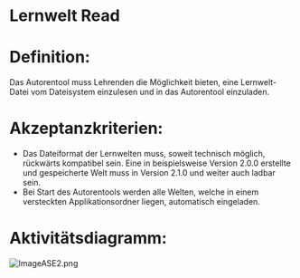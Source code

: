 # Lernwelt Read



# Definition:

Das Autorentool muss Lehrenden die Möglichkeit bieten, eine Lernwelt-Datei vom Dateisystem einzulesen und in das 
Autorentool einzuladen.



# Akzeptanzkriterien: 
- Das Dateiformat der Lernwelten muss, soweit technisch möglich, rückwärts kompatibel sein. Eine in beispielsweise 
Version 2.0.0 erstellte und gespeicherte Welt muss in Version 2.1.0 und weiter auch ladbar sein.
- Bei Start des Autorentools werden alle Welten, welche in einem versteckten Applikationsordner liegen,
automatisch eingeladen.



# Aktivitätsdiagramm:
![ImageASE2.png](ImageASE2.png)

